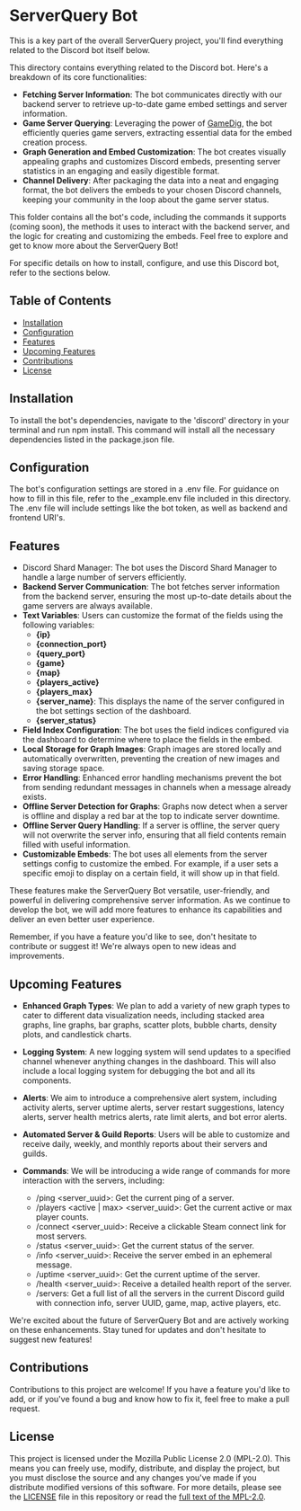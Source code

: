 # ServerQuery Bot
This is a key part of the overall ServerQuery project, you'll find everything related to the Discord bot itself below.

This directory contains everything related to the Discord bot. Here's a breakdown of its core functionalities:

* **Fetching Server Information**: The bot communicates directly with our backend server to retrieve up-to-date game embed settings and server information.
* **Game Server Querying**: Leveraging the power of [GameDig](https://github.com/gamedig/node-gamedig), the bot efficiently queries game servers, extracting essential data for the embed creation process.
* **Graph Generation and Embed Customization**: The bot creates visually appealing graphs and customizes Discord embeds, presenting server statistics in an engaging and easily digestible format.
* **Channel Delivery**: After packaging the data into a neat and engaging format, the bot delivers the embeds to your chosen Discord channels, keeping your community in the loop about the game server status.

This folder contains all the bot's code, including the commands it supports (coming soon), the methods it uses to interact with the backend server, and the logic for creating and customizing the embeds. Feel free to explore and get to know more about the ServerQuery Bot!

For specific details on how to install, configure, and use this Discord bot, refer to the sections below.

## Table of Contents
* [Installation](https://github.com/ihasTaco/ServerQuery-Node/tree/main/discord#installation)
* [Configuration](https://github.com/ihasTaco/ServerQuery-Node/tree/main/discord#configuration)
* [Features](https://github.com/ihasTaco/ServerQuery-Node/tree/main/discord#features)
* [Upcoming Features](https://github.com/ihasTaco/ServerQuery-Node/tree/main/discord#upcoming-features)
* [Contributions](https://github.com/ihasTaco/ServerQuery-Node/tree/main/discord#contributions)
* [License](https://github.com/ihasTaco/ServerQuery-Node/tree/main/discord#license)

## Installation
To install the bot's dependencies, navigate to the 'discord' directory in your terminal and run npm install. This command will install all the necessary dependencies listed in the package.json file.

## Configuration
The bot's configuration settings are stored in a .env file. For guidance on how to fill in this file, refer to the _example.env file included in this directory. The .env file will include settings like the bot token, as well as backend and frontend URI's.

## Features
* Discord Shard Manager: The bot uses the Discord Shard Manager to handle a large number of servers efficiently.
* **Backend Server Communication**: The bot fetches server information from the backend server, ensuring the most up-to-date details about the game servers are always available.
* **Text Variables**: Users can customize the format of the fields using the following variables:
    * **{ip}**
    * **{connection_port}**
    * **{query_port}**
    * **{game}**
    * **{map}**
    * **{players_active}**
    * **{players_max}**
    * **{server_name}**: This displays the name of the server configured in the bot settings section of the dashboard.
    * **{server_status}**
* **Field Index Configuration**: The bot uses the field indices configured via the dashboard to determine where to place the fields in the embed.
* **Local Storage for Graph Images**: Graph images are stored locally and automatically overwritten, preventing the creation of new images and saving storage space.
* **Error Handling**: Enhanced error handling mechanisms prevent the bot from sending redundant messages in channels when a message already exists.
* **Offline Server Detection for Graphs**: Graphs now detect when a server is offline and display a red bar at the top to indicate server downtime.
* **Offline Server Query Handling**: If a server is offline, the server query will not overwrite the server info, ensuring that all field contents remain filled with useful information.
* **Customizable Embeds**: The bot uses all elements from the server settings config to customize the embed. For example, if a user sets a specific emoji to display on a certain field, it will show up in that field.

These features make the ServerQuery Bot versatile, user-friendly, and powerful in delivering comprehensive server information. As we continue to develop the bot, we will add more features to enhance its capabilities and deliver an even better user experience.

Remember, if you have a feature you'd like to see, don't hesitate to contribute or suggest it! We're always open to new ideas and improvements.

## Upcoming Features
* **Enhanced Graph Types**: We plan to add a variety of new graph types to cater to different data visualization needs, including stacked area graphs, line graphs, bar graphs, scatter plots, bubble charts, density plots, and candlestick charts.

* **Logging System**: A new logging system will send updates to a specified channel whenever anything changes in the dashboard. This will also include a local logging system for debugging the bot and all its components.

* **Alerts**: We aim to introduce a comprehensive alert system, including activity alerts, server uptime alerts, server restart suggestions, latency alerts, server health metrics alerts, rate limit alerts, and bot error alerts.

* **Automated Server & Guild Reports**: Users will be able to customize and receive daily, weekly, and monthly reports about their servers and guilds.

* **Commands**: We will be introducing a wide range of commands for more interaction with the servers, including:

    * /ping <server_uuid>: Get the current ping of a server.
    * /players <active | max> <server_uuid>: Get the current active or max player counts.
    * /connect <server_uuid>: Receive a clickable Steam connect link for most servers.
    * /status <server_uuid>: Get the current status of the server.
    * /info <server_uuid>: Receive the server embed in an ephemeral message.
    * /uptime <server_uuid>: Get the current uptime of the server.
    * /health <server_uuid>: Receive a detailed health report of the server.
    * /servers: Get a full list of all the servers in the current Discord guild with connection info, server UUID, game, map, active players, etc.

We're excited about the future of ServerQuery Bot and are actively working on these enhancements. Stay tuned for updates and don't hesitate to suggest new features!

## Contributions
Contributions to this project are welcome! If you have a feature you'd like to add, or if you've found a bug and know how to fix it, feel free to make a pull request.

## License
This project is licensed under the Mozilla Public License 2.0 (MPL-2.0). This means you can freely use, modify, distribute, and display the project, but you must disclose the source and any changes you've made if you distribute modified versions of this software. For more details, please see the [LICENSE]() file in this repository or read the [full text of the MPL-2.0](https://www.mozilla.org/en-US/MPL/2.0/).
